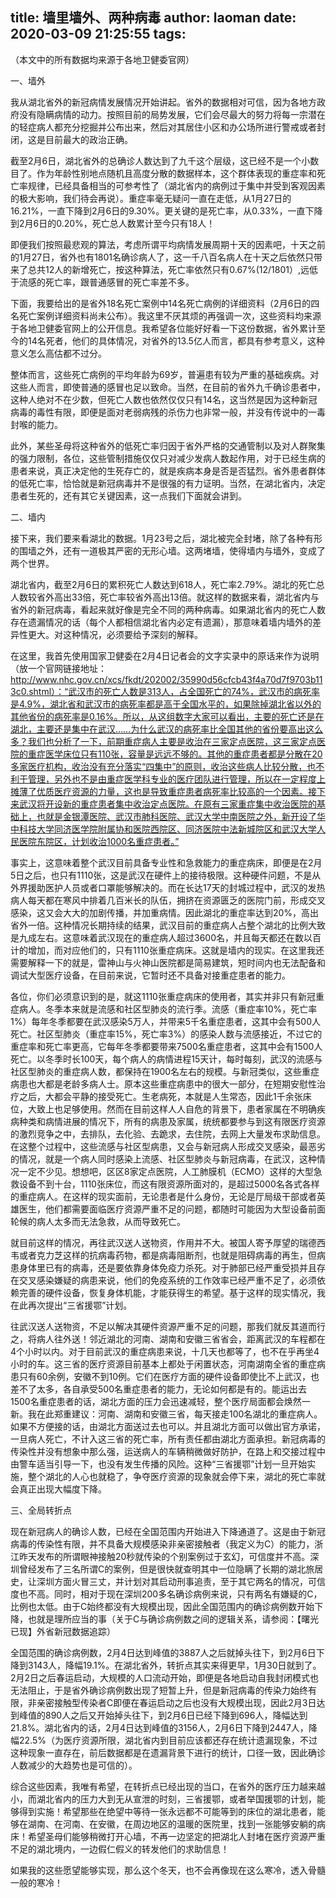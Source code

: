 title: 墙里墙外、两种病毒
author: laoman
date: 2020-03-09 21:25:55
tags:
---
（本文中的所有数据均来源于各地卫健委官网）



一、墙外



我从湖北省外的新冠病情发展情况开始讲起。省外的数据相对可信，因为各地方政府没有隐瞒病情的动力。按照目前的局势发展，它们会尽最大的努力将每一宗潜在的轻症病人都充分挖掘并公布出来，然后对其居住小区和办公场所进行警戒或者封闭，这是目前最大的政治正确。







截至2月6日，湖北省外的总确诊人数达到了九千这个层级，这已经不是一个小数目了。作为年龄性别地点随机且高度分散的数据样本，这个群体表现的重症率和死亡率规律，已经具备相当的可参考性了（湖北省内的病例过于集中并受到客观因素的极大影响，我们待会再说）。重症率毫无疑问一直在走低，从1月27日的16.21%，一直下降到2月6日的9.30%。更关键的是死亡率，从0.33%，一直下降到2月6日的0.20%，死亡总人数累计至今只有18人！



即便我们按照最悲观的算法，考虑所谓平均病情发展周期十天的因素吧，十天之前的1月27日，省外也有1801名确诊病人了，这一千八百名病人在十天之后依然只带来了总共12人的新增死亡，按这种算法，死亡率依然只有0.67%(12/1801）,远低于流感的死亡率，跟普通感冒的死亡率差不多。



下面，我要给出的是省外18名死亡案例中14名死亡病例的详细资料（2月6日的四名死亡案例详细资料尚未公布）。我这里不厌其烦的再强调一次，这些资料均来源于各地卫健委官网上的公开信息。我希望各位能好好看一下这份数据，省外累计至今的14名死者，他们的具体情况，对省外的13.5亿人而言，都具有参考意义，这种意义怎么高估都不过分。







整体而言，这些死亡病例的平均年龄为69岁，普遍患有较为严重的基础疾病。对这些人而言，即使普通的感冒也足以致命。当然，在目前的省外九千确诊患者中，这种人绝对不在少数，但死亡人数也依然仅仅只有14名，这当然是因为这种新冠病毒的毒性有限，即便是面对老弱病残的杀伤力也非常一般，并没有传说中的一毒封喉的能力。



此外，某些圣母将这种省外的低死亡率归因于省外严格的交通管制以及对人群聚集的强力限制，各位，这些管制措施仅仅只对减少发病人数起作用，对于已经生病的患者来说，真正决定他的生死存亡的，就是疾病本身是否是否猛烈。省外患者群体的低死亡率，恰恰就是新冠病毒并不是很强的有力证明。当然，在湖北省内，决定患者生死的，还有其它关键因素，这一点我们下面就会讲到。





二、墙内



接下来，我们要来看湖北的数据。1月23号之后，湖北被完全封堵，除了各种有形的围墙之外，还有一道极其严密的无形心墙。这两堵墙，使得墙内与墙外，变成了两个世界。







湖北省内，截至2月6日的累积死亡人数达到618人，死亡率2.79%。湖北的死亡总人数较省外高出33倍，死亡率较省外高出13倍。就这样的数据来看，湖北省内与省外的新冠病毒，看起来就好像是完全不同的两种病毒。如果湖北省内的死亡人数存在遗漏情况的话（每个人都相信湖北省内必定有遗漏），那意味着墙内墙外的差异性更大。对这种情况，必须要给予深刻的解释。



在这里，我首先使用国家卫健委在2月4日记者会的文字实录中的原话来作为说明（放一个官网链接地址：  http://www.nhc.gov.cn/xcs/fkdt/202002/35990d56cfcb43f4a70d7f9703b113c0.shtml）：“武汉市的死亡人数是313人，占全国死亡的74%，武汉市的病死率是4.9%，湖北省和武汉市的病死率都是高于全国水平的，如果除掉湖北省以外的其他省份的病死率是0.16%。所以，从这组数字大家可以看出，主要的死亡还是在湖北，主要还是集中在武汉……为什么武汉的病死率比全国其他的省份要高出这么多？我们也分析了一下，前期重症病人主要是收治在三家定点医院，这三家定点医院的重症医学床位只有110张，容量是远远不够的。其他的重症患者都是分散在20多家医疗机构，收治没有充分落实“四集中”的原则，收治这些病人比较分散，也不利于管理，另外也不是由重症医学科专业的医疗团队进行管理，所以在一定程度上摊薄了优质医疗资源的力量，这也是导致重症患者病死率比较高的一个因素。接下来武汉将开设新的重症患者集中收治定点医院。在原有三家重症集中收治医院的基础上，也就是金银潭医院、武汉市肺科医院、武汉大学中南医院之外，新开设了华中科技大学同济医学院附属协和医院西院区、同济医院中法新城院区和武汉大学人民医院东院区，计划收治1000名重症患者。”



事实上，这意味着整个武汉目前具备专业性和急救能力的重症病床，即便是在2月5日之后，也只有1110张，这是武汉在硬件上的接待极限。这种硬件问题，不是从外界援助医护人员或者口罩能够解决的。而在长达17天的封城过程中，武汉的发热病人每天都在寒风中排着几百米长的队伍，拥挤在资源匮乏的医院门前，形成交叉感染，这又会大大的加剧传播，并加重病情。因此湖北的重症率达到20%，高出省外一倍。这种情况长期持续的结果，武汉目前的重症病人占整个湖北的比例大致是九成左右。这意味着武汉现在的重症病人超过3600名，并且每天都还在数以百计的增加，而对应他们的，只有1110张重症病床。这就是墙内的现实。在这里我还需要解释一下的就是，雷神山与火神山医院都是简易建筑，短时间内也无法配备和调试大型医疗设备，在目前来说，它暂时还不具备对接重症患者的能力。



各位，你们必须意识到的是，就这1110张重症病床的使用者，其实并非只有新冠重症病人。冬季本来就是流感和社区型肺炎的流行季。流感（重症率10%，死亡率1%）每年冬季都要在武汉感染5万人，并带来5千名重症患者，这其中会有500人死亡。社区型肺炎（重症率15%，死亡率3%）的感染人数与流感接近，不过它的重症率和死亡率更高，它每年冬季都要带来7500名重症患者，这其中会有1500人死亡。以冬季时长100天，每个病人的病情进程15天计，每时每刻，武汉的流感与社区型肺炎的重症病人数，都保持在1900名左右的规模。与新冠类似，这些重症病患也大都是老龄多病人士。原本这些重症病患中的很大一部分，在短期安慰性治疗之后，大都会平静的接受死亡。生老病死，本就是人生常态，因此1千余张床位，大致上也足够使用。然而在目前这样人人自危的背景下，患者家属在不明确疾病种类和病情进展的情况下，所有的病患及家属，统统都要参与到这有限医疗资源的激烈竞争之中，去排队，去化验、去跪求，去住院，去网上大量发布求助信息。在这整个过程中，这些流感与社区型病患，又会与新冠病人形成交叉感染，最恶劣的情况，就是一个病人同时感染上流感、社区型肺炎与新冠病毒，在武汉，这种情况一定不少见。想想吧，区区8家定点医院，人工肺膜机（ECMO）这样的大型急救设备不到十台，1110张床位，而这有限资源所面对的，是超过5000名各式各样的重症病人。在这样的现实面前，无论患者是什么身份，无论是厅局级干部或者英雄医生，他们都需要面临医疗资源严重不足的问题，都随时可能因为大型设备前面轮候的病人太多而无法急救，从而导致死亡。



就目前这样的情况，再往武汉送人送物资，作用并不大。被国人寄予厚望的瑞德西韦或者克力芝这样的抗病毒药物，都是病毒阻断剂，也就是阻碍病毒的再生，但病患身体里已有的病毒，还是要依靠身体免疫力杀死。对于肺部已经严重受损并且存在交叉感染嫌疑的病患来说，他们的免疫系统的工作效率已经严重不足了，必须依赖完善的硬件设备，恢复身体机能，才能获得生的希望。基于这样的现实情况，我在此再次提出“三省援鄂”计划。



往武汉送人送物资，不足以解决其硬件资源严重不足的问题，那我们就反其道而行之，将病人往外送！邻近湖北的河南、湖南和安徽三省省会，距离武汉的车程都在4个小时以内。对于目前武汉的重症病患来说，十几天也都等了，也不在乎再坐4小时的车。这三省的医疗资源目前基本上都处于闲置状态，河南湖南全省的重症病患只有60余例，安徽不到10例。它们在医疗方面的硬件设备即使比不上武汉，也差不了太多，各自承受500名重症患者的能力，无论如何都是有的。能运出去1500名重症患者的话，湖北方面的压力会迅速减轻，整个医疗局面都会焕然一新。我在此郑重建议：河南、湖南和安徽三省，每天接走100名湖北的重症病人。如果不方便接的话，由湖北方面送过去也可以。并且湖北方面可以做出官方承诺，一旦病人死亡，不计入这三省的死亡率，所有责任都由湖北方面承担。新冠病毒的传染性并没有想象中那么强，运送病人的车辆稍微做好防护，在路上和交接过程中由警车适当引导一下，也没有发生传播的风险。这种“三省援鄂”计划一旦开始实施，整个湖北的人心也就稳了，争夺医疗资源的现象就会停下来，湖北的死亡率就会真正出现大幅度下降。





三、全局转折点







现在新冠病人的确诊人数，已经在全国范围内开始进入下降通道了。这是由于新冠病毒的传染性有限，并不具备大规模感染非亲密接触者（我定义为C）的能力，浙江昨天发布的所谓眼神接触20秒就传染的个别案例过于玄幻，可信度并不高。深圳曾经发布了三名所谓C的案例，但是很快就查明其中一位隐瞒了长期的湖北旅居史，让深圳方面火冒三丈，并计划对其启动刑事追责，至于其它两名的情况，可信度也不高。同时，相对于现在深圳200多名确诊病例来说，只有两名有嫌疑的C，比例也太低。由于C始终都没有大规模出现，因此全国范围内的确诊病例数开始下降，也就是理所应当的事（关于C与确诊病例数之间的逻辑关系，请参阅：【曙光已现】外省新冠数据追踪）



全国范围的确诊病例数，2月4日达到峰值的3887人之后就掉头往下，到2月6日下降到3143人，降幅19.1%。在湖北省外，转折点其实来得更早，1月30日就到了。2月2日之后春运启动，大规模的人口流动开始，即便是各地启动自我封闭模式也无法阻止，于是省外确诊病例数出现了短暂上升，但是新冠病毒的传染力始终有限，非亲密接触型传染者C即便在春运启动之后也没有大规模出现，因此2月3日达到峰值的890人之后又开始掉头往下，到2月6日已经下降到696人，降幅达到21.8%。湖北省内的话，2月4日达到峰值的3156人，2月6日下降到2447人，降幅22.5%（为医疗资源所限，湖北省内到目前应该都还存在统计遗漏现象，不过这种现象一直存在，前后数据都是在遗漏背景下进行的统计，口径一致，因此确诊人数减少的大趋势也是可信的）。



综合这些因素，我唯有希望，在转折点已经出现的当口，在省外的医疗压力越来越小，而湖北省内的压力大到无从宣泄的时刻，三省援鄂，或者举国援鄂的计划，能够得到实施！希望那些在绝望中等待一张永远都不可能等到的床位的湖北患者，能够在湖南、在河南、在安徽，在周边地区的温暖的医院里，找到一张能够安躺的病床！希望圣母们能够稍微打开心墙，不再一边坚定的把湖北人封堵在医疗资源严重不足的湖北境内，一边假仁假义的转发他们的求助信息！



如果我的这些愿望能够实现，那么这个冬天，也不会再像现在这么寒冷，透入骨髓一般的寒冷！
